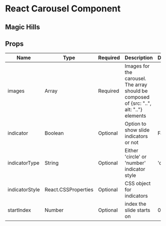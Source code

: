 # React Carousel Component
## Magic Hills

## Props

| Name           | Type                | Required | Description                                                                              | Default  |
|----------------|---------------------|----------|------------------------------------------------------------------------------------------|----------|
| images         | Array               | Required | Images for the carousel. The array should be composed of {src: "..", alt: ".."} elements |          |
| indicator      | Boolean             | Optional | Option to show slide indicators or not                                                   | False    |
| indicatorType  | String              | Optional | Either 'circle' or 'number' indicator style                                              | 'circle' |
| indicatorStyle | React.CSSProperties | Optional | CSS object for indicators                                                                |          |
| startIndex     | Number              | Optional | index the slide starts on                                                                | 0        |